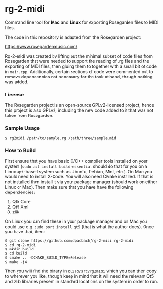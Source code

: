 # rg-2-midi
Command line tool for **Mac** and **Linux** for exporting Rosegarden
files to MIDI files.

The code in this repository is adapted from the Rosegarden project:

  https://www.rosegardenmusic.com/

Rg-2-midi was created by lifting out the minimal subset of code files
from Rosegarden that were needed to support the reading of .rg files
and the exporting of MIDI files, then gluing them to together with a
small bit of code in `main.cpp`.  Additionally, certain sections of
code were commented out to remove dependencies not necessary for the
task at hand, though nothing was added.

### License

The Rosegarden project is an open-source GPLv2-licensed project,
hence this project is also GPLv2, including the new code added to
it that was not taken from Rosegarden.

### Sample Usage

```
$ rg2midi /path/to/sample.rg /path/three/sample.mid
```

### How to Build

First ensure that you have basic C/C++ compiler tools installed on your
system (`sudo apt install build-essential` should do that for you on a
Linux `apt`-based system such as Ubuntu, Debian, Mint, etc.).  On Mac
you would need to install X-Code.  You will also need CMake installed.
If that is not installed then install it via your package manager (should
work on either Linux or Mac).  Then make sure that you have have the
following dependencies:

1. Qt5 Core
2. Qt5 Xml
3. zlib

On Linux you can find these in your package manager and on Mac you could
use e.g. `sudo port install qt5` (that is what the author does).  Once
you have that, then:

```
$ git clone https://github.com/dpacbach/rg-2-midi rg-2-midi
$ cd rg-2-midi
$ mkdir build
$ cd build
$ cmake .. -DCMAKE_BUILD_TYPE=Release
$ make -j4
```

Then you will find the binary in `build/src/rg2midi` which you can then
copy to wherever you like, though keep in mind that it will need the
relevant Qt5 and zlib libraries present in standard locations on the system
in order to run.
